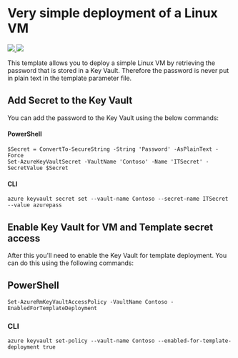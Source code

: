 # Very simple deployment of a Linux VM

<a href="https://portal.azure.com/#create/Microsoft.Template/uri/https%3A%2F%2Fraw.githubusercontent.com%2FAzure%2Fazure-quickstart-templates%2Fmaster%2F101-vm-secure-password%2Fazuredeploy.json" target="_blank">
    <img src="http://azuredeploy.net/deploybutton.png"/>
</a>
<a href="http://armviz.io/#/?load=https%3A%2F%2Fraw.githubusercontent.com%2FAzure%2Fazure-quickstart-templates%2Fmaster%2F101-vm-secure-password%2Fazuredeploy.json" target="_blank">
    <img src="http://armviz.io/visualizebutton.png"/>
</a>

This template allows you to deploy a simple Linux VM by retrieving the password that is stored in a Key Vault. Therefore the password is never put in plain text in the template parameter file.

## Add Secret to the Key Vault
You can add the password to the Key Vault using the below commands:

#### PowerShell
```
$Secret = ConvertTo-SecureString -String 'Password' -AsPlainText -Force
Set-AzureKeyVaultSecret -VaultName 'Contoso' -Name 'ITSecret' -SecretValue $Secret
```
#### CLI
```
azure keyvault secret set --vault-name Contoso --secret-name ITSecret --value azurepass
```

## Enable Key Vault for VM and Template secret access
After this you'll need to enable the Key Vault for template deployment. You can do this using the following commands:

## PowerShell
```
Set-AzureRmKeyVaultAccessPolicy -VaultName Contoso -EnabledForTemplateDeployment
```

### CLI
```
azure keyvault set-policy --vault-name Contoso --enabled-for-template-deployment true
```
